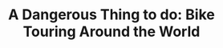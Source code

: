 ---
layout: post
category: learn
title: "A Dangerous Thing to do: Bike Touring Around the World"
description: There is a very common question about the dangers of bicycle touring around the world, especially if done alone.
h1_title: "A Dangerous Thing to do:<br>Bike Touring Around the World"
short_text: There is a very common question about the dangers of bicycle touring around the world, especially if done alone.
img: "/images/learn/bicycle-touring-dangers/sheelagh.jpg"
img_caption: sheelaghdaly.com
isTopLevel: false
isSingleLevel: false
isArticle: true
datePublished: 2022-05-11 11:00:00 +0300
dateModified: 2022-07-18 11:00:00 +0300
#permalink: 
---